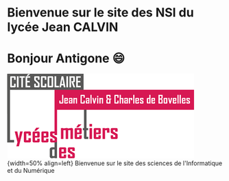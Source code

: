 # Bienvenue sur le site des NSI du lycée Jean CALVIN

 <!-- Site calvin :-->
 <!-- <figure>
 <!-- <img src="../img/Logo_Calvin1.png" width="300">-->
 <!-- <figcaption> Le lycée</figcaption>-->
 <!-- </figure>-->

# Bonjour Antigone :smile:

<!-- # Image flottantes-->
![Logo_Calvin1](img/Logo_Calvin1.png){width=50% align=left}
Bienvenue sur le site des sciences de l'Informatique et du Numérique




